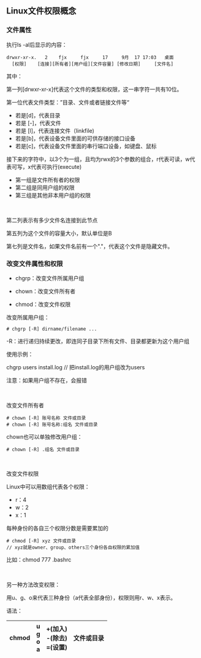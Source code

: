 ## Linux文件权限概念

### 文件属性

执行ls -al后显示的内容：

```
drwxr-xr-x.	  2    fjx     fjx     17     9月  17 17:03   桌面
  [权限]    [连接][所有者][用户组][文件容量] [修改日期]     [文件名]
```

其中：

第一列[drwxr-xr-x]代表这个文件的类型和权限，这一串字符一共有10位。

第一位代表文件类型：”目录、文件或者链接文件等“

- 若是[d]，代表目录
- 若是 [-]，代表文件
- 若是 [l]，代表连接文件（linkfile)
- 若是[b]，代表设备文件里面的可供存储的接口设备
- 若是[c]，代表设备文件里面的串行端口设备，如键盘、鼠标

接下来的字符中，以3个为一组，且均为rwx的3个参数的组合，r代表可读，w代表可写，x代表可执行(execute)

- 第一组是文件所有者的权限
- 第二组是同用户组的权限
- 第三组是其他非本用户组的权限

<br>

第二列表示有多少文件名连接到此节点

第五列为这个文件的容量大小，默认单位是B

第七列是文件名，如果文件名前有一个"."，代表这个文件是隐藏文件。



### 改变文件属性和权限

- chgrp：改变文件所属用户组


- chown：改变文件所有者


- chmod：改变文件权限



改变所属用户组：

```
# chgrp [-R] dirname/filename ...
```

-R：进行递归持续更改，即连同子目录下所有文件、目录都更新为这个用户组

使用示例：

chgrp users install.log		// 把install.log的用户组改为users

注意：如果用户组不存在，会报错

<br>

改变文件所有者

```
# chown [-R] 账号名称 文件或目录
# chown [-R] 账号名称:组名 文件或目录
```

chown也可以单独修改用户组：

```
# chown [-R] .组名 文件或目录
```

<br>

改变文件权限

Linux中可以用数组代表各个权限：

- r：4
- w：2
- x：1

每种身份的各自三个权限分数是需要累加的

```
# chmod [-R] xyz 文件或目录
// xyz就是owner、group、others三个身份各自权限的累加值
```

比如：chmod 777 .bashrc


<br>

另一种方法改变权限：

用u、g、o来代表三种身份（a代表全部身份），权限则用r、w、x表示。

语法：


chmod |  u <br>g <br>o <br>a <br> |+(加入)<br>-(除去)<br>=(设置)|文件或目录
---|---|---|---



